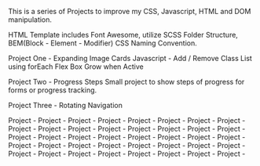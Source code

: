 This is a series of Projects to improve my CSS, Javascript, HTML and DOM manipulation.

HTML Template includes Font Awesome, utilize SCSS Folder Structure, BEM(Block - Element - Modifier) CSS Naming Convention.

Project One - Expanding Image Cards
    Javascript - Add / Remove Class List using forEach
    Flex Box Grow when Active
    
Project Two - Progress Steps
    Small project to show steps of progress for forms or progress tracking.

Project Three - Rotating Navigation
    




Project -
Project -
Project -
Project -
Project -
Project -
Project -
Project -
Project -
Project -
Project -
Project -
Project -
Project -
Project -
Project -
Project -
Project -
Project -
Project -
Project -
Project -
Project -
Project -
Project -
Project -
Project -
Project -
Project -
Project -
Project -
Project -
Project -
Project -
Project -
Project -
Project -
Project -
Project -
Project -


